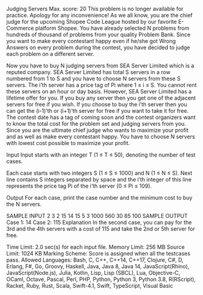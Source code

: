 Judging Servers
Max. score: 20
This problem is no longer available for practice. Apology for any inconvenience!
As we all know, you are the chief judge for the upcoming Shopee Code League hosted by our favorite E-Commerce platform Shopee. You have already selected N problems from hundreds of thousand of problems from your quality Problem Bank. Since you want to make every contestant happy even if he/she got Wrong Answers on every problem during the contest, you have decided to judge each problem on a different server.

Now you have to buy N judging servers from SEA Server Limited which is a reputed company. SEA Server Limited has total S servers in a row numbered from 1 to S and you have to choose N servers from these S servers. The i’th server has a price tag of Pi where 1 ≤ i ≤ S. You cannot rent these servers on an hour or day basis. However, SEA Server Limited has a lifetime offer for you. If you buy any server then you get one of the adjacent servers for free if you wish. If you choose to buy the i’th server then you can get the (i-1)’th or (i+1)’th server for free if you want to take it for free. The contest date has a tag of coming soon and the contest organizers want to know the total cost for the problem set and judging servers from you. Since you are the ultimate chief judge who wants to maximize your profit and as well as make every contestant happy. You have to choose N servers with lowest cost possible to maximize your profit.

Input
Input starts with an integer T (1 ≤ T ≤ 50), denoting the number of test cases.

Each case starts with two integers S (1 ≤ S ≤ 1000) and N (1 ≤ N ≤ S). Next line contains S integers separated by space and the i’th integer of this line represents the price tag Pi of the i’th server (0 ≤ Pi ≤ 109).

Output
For each case, print the case number and the minimum cost to buy the N servers.

SAMPLE INPUT 
2
3 2
15 14 15
5 3
1000 560 30 85 100
SAMPLE OUTPUT 
Case 1: 14
Case 2: 115
Explanation
In the second case, you can pay for the 3rd and the 4th servers with a cost of 115 and take the 2nd or 5th server for free.

Time Limit:	2.0 sec(s) for each input file.
Memory Limit:	256 MB
Source Limit:	1024 KB
Marking Scheme:	Score is assigned when all the testcases pass.
Allowed Languages:	Bash, C, C++, C++14, C++17, Clojure, C#, D, Erlang, F#, Go, Groovy, Haskell, Java, Java 8, Java 14, JavaScript(Rhino), JavaScript(Node.js), Julia, Kotlin, Lisp, Lisp (SBCL), Lua, Objective-C, OCaml, Octave, Pascal, Perl, PHP, Python, Python 3, Python 3.8, R(RScript), Racket, Ruby, Rust, Scala, Swift-4.1, Swift, TypeScript, Visual Basic
